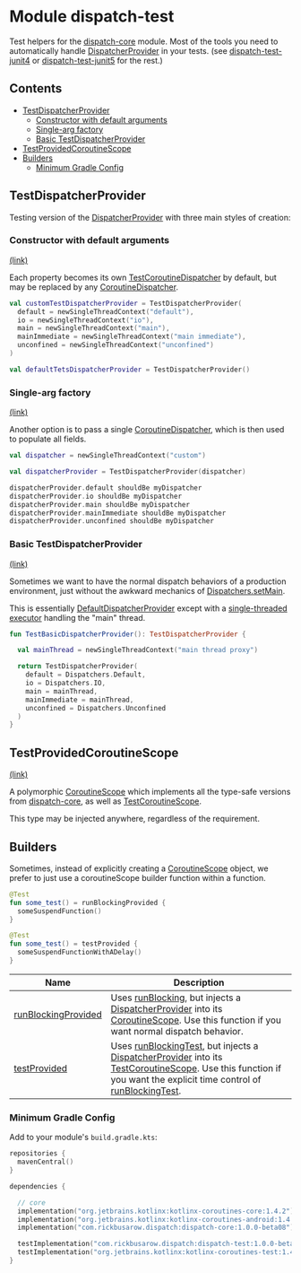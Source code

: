 # Module dispatch-test

Test helpers for the [dispatch-core] module.  Most of the tools you need to automatically handle [DispatcherProvider] in your tests.  (see [dispatch-test-junit4] or [dispatch-test-junit5] for the rest.)

## Contents
<!--- TOC -->

* [TestDispatcherProvider](#testdispatcherprovider)
  * [Constructor with default arguments](#constructor-with-default-arguments)
  * [Single-arg factory](#single-arg-factory)
  * [Basic TestDispatcherProvider](#basic-testdispatcherprovider)
* [TestProvidedCoroutineScope](#testprovidedcoroutinescope)
* [Builders](#builders)
  * [Minimum Gradle Config](#minimum-gradle-config)

<!--- END -->

## TestDispatcherProvider

Testing version of the [DispatcherProvider] with three main styles of creation:

### Constructor with default arguments

[(link)][TestDispatcherProvider]

Each property becomes its own [TestCoroutineDispatcher] by default, but may be replaced by any [CoroutineDispatcher].

``` kotlin
val customTestDispatcherProvider = TestDispatcherProvider(
  default = newSingleThreadContext("default"),
  io = newSingleThreadContext("io"),
  main = newSingleThreadContext("main"),
  mainImmediate = newSingleThreadContext("main immediate"),
  unconfined = newSingleThreadContext("unconfined")
)

val defaultTetsDispatcherProvider = TestDispatcherProvider()
```
### Single-arg factory

[(link)][TestDispatcherProvider]

Another option is to pass a single [CoroutineDispatcher], which is then used to populate all fields.

``` kotlin
val dispatcher = newSingleThreadContext("custom")

val dispatcherProvider = TestDispatcherProvider(dispatcher)

dispatcherProvider.default shouldBe myDispatcher
dispatcherProvider.io shouldBe myDispatcher
dispatcherProvider.main shouldBe myDispatcher
dispatcherProvider.mainImmediate shouldBe myDispatcher
dispatcherProvider.unconfined shouldBe myDispatcher
```

### Basic TestDispatcherProvider

[(link)][TestDispatcherProvider]

Sometimes we want to have the normal dispatch behaviors of a production environment,
just without the awkward mechanics of [Dispatchers.setMain].

This is essentially [DefaultDispatcherProvider] except with a [single-threaded executor][newSingleThreadContext] handling the "main" thread.

``` kotlin
fun TestBasicDispatcherProvider(): TestDispatcherProvider {

  val mainThread = newSingleThreadContext("main thread proxy")

  return TestDispatcherProvider(
    default = Dispatchers.Default,
    io = Dispatchers.IO,
    main = mainThread,
    mainImmediate = mainThread,
    unconfined = Dispatchers.Unconfined
  )
}
```

## TestProvidedCoroutineScope

[(link)][TestProvidedCoroutineScope]

A polymorphic [CoroutineScope] which implements all the type-safe versions from [dispatch-core], as well as [TestCoroutineScope].

This type may be injected anywhere, regardless of the requirement.

## Builders

Sometimes, instead of explicitly creating a [CoroutineScope] object, we prefer to just use a coroutineScope builder function within a function.

``` kotlin
@Test
fun some_test() = runBlockingProvided {
  someSuspendFunction()
}

@Test
fun some_test() = testProvided {
  someSuspendFunctionWithADelay()
}
```

| **Name**               | **Description**
| -------------------    | ---------------
| [runBlockingProvided]  | Uses [runBlocking], but injects a [DispatcherProvider] into its [CoroutineScope].  Use this function if you want normal dispatch behavior.
| [testProvided]         | Uses [runBlockingTest], but injects a [DispatcherProvider] into its [TestCoroutineScope].  Use this function if you want the explicit time control of [runBlockingTest].


### Minimum Gradle Config

Add to your module's `build.gradle.kts`:

``` kotlin
repositories {
  mavenCentral()
}

dependencies {

  // core
  implementation("org.jetbrains.kotlinx:kotlinx-coroutines-core:1.4.2")
  implementation("org.jetbrains.kotlinx:kotlinx-coroutines-android:1.4.2")
  implementation("com.rickbusarow.dispatch:dispatch-core:1.0.0-beta08")

  testImplementation("com.rickbusarow.dispatch:dispatch-test:1.0.0-beta08")
  testImplementation("org.jetbrains.kotlinx:kotlinx-coroutines-test:1.4.2")
}
```

<!--- MODULE dispatch-core-->
<!--- INDEX  -->
[DispatcherProvider]: https://rbusarow.github.io/Dispatch/api/dispatch-core/dispatch.core/-dispatcher-provider/index.html
[DefaultDispatcherProvider]: https://rbusarow.github.io/Dispatch/api/dispatch-core/dispatch.core/-default-dispatcher-provider/index.html
<!--- MODULE dispatch-test-->
<!--- INDEX  -->
[TestDispatcherProvider]: https://rbusarow.github.io/Dispatch/api/dispatch-test/dispatch.test/-test-dispatcher-provider/index.html
[TestProvidedCoroutineScope]: https://rbusarow.github.io/Dispatch/api/dispatch-test/dispatch.test/-test-provided-coroutine-scope/index.html
[runBlockingProvided]: https://rbusarow.github.io/Dispatch/api/dispatch-test/dispatch.test/run-blocking-provided.html
[testProvided]: https://rbusarow.github.io/Dispatch/api/dispatch-test/dispatch.test/test-provided.html
<!--- END -->

[CoroutineDispatcher]: https://kotlin.github.io/kotlinx.coroutines/kotlinx-coroutines-core/kotlinx.coroutines/-coroutine-dispatcher/index.html

[CoroutineScope]: https://kotlin.github.io/kotlinx.coroutines/kotlinx-coroutines-core/kotlinx.coroutines/coroutine-scope.html

[dispatch-test-junit4]: https://rbusarow.github.io/Dispatch/api/dispatch-test-junit4/dispatch.test/index.html
[dispatch-test-junit5]: https://rbusarow.github.io/Dispatch/api/dispatch-test-junit5/dispatch.test/index.html

[dispatch-core]: https://rbusarow.github.io/Dispatch/api/dispatch-core/dispatch.core/index.html

[Dispatchers.setMain]: https://kotlin.github.io/kotlinx.coroutines/kotlinx-coroutines-test/kotlinx.coroutines.test/kotlinx.coroutines.-dispatchers/set-main.html
[newSingleThreadContext]: https://kotlin.github.io/kotlinx.coroutines/kotlinx-coroutines-core/kotlinx.coroutines/new-single-thread-context.html

[runBlocking]: https://kotlin.github.io/kotlinx.coroutines/kotlinx-coroutines-core/kotlinx.coroutines/run-blocking.html
[runBlockingTest]: https://kotlin.github.io/kotlinx.coroutines/kotlinx-coroutines-test/kotlinx.coroutines.test/run-blocking-test.html

[TestCoroutineDispatcher]: https://kotlin.github.io/kotlinx.coroutines/kotlinx-coroutines-test/kotlinx.coroutines.test/-test-coroutine-dispatcher/index.html
[TestCoroutineScope]: https://kotlin.github.io/kotlinx.coroutines/kotlinx-coroutines-test/kotlinx.coroutines.test/-test-coroutine-scope/index.html

